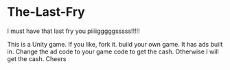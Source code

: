 # The-Last-Fry
I must have that last fry you piiiigggggsssss!!!!!

This is a Unity game. If you like, fork it. build your own game. It has ads built in. 
Change the ad code to your game code to get the cash. Otherwise I will get the cash. Cheers
